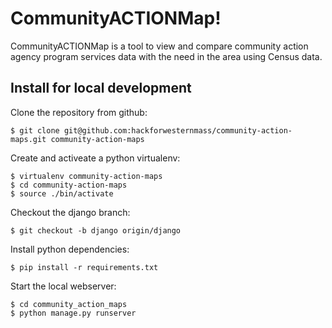 CommunityACTIONMap! 
===================

CommunityACTIONMap is a tool to view and compare community action agency program services data with the need in the area using Census data.

Install for local development
-----------------------------

Clone the repository from github:

    $ git clone git@github.com:hackforwesternmass/community-action-maps.git community-action-maps

Create and activeate a python virtualenv:

    $ virtualenv community-action-maps
    $ cd community-action-maps
    $ source ./bin/activate

Checkout the django branch:

    $ git checkout -b django origin/django

Install python dependencies:

    $ pip install -r requirements.txt

Start the local webserver:

    $ cd community_action_maps
    $ python manage.py runserver


